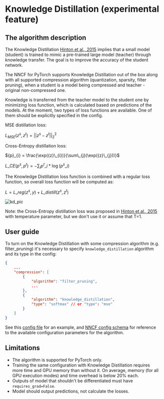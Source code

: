 # Knowledge Distillation (experimental feature)

## The algorithm description

The Knowledge Distillation [Hinton et al., 2015](https://arxiv.org/pdf/1503.02531.pdf)
implies that a small model (student) is trained to mimic a pre-trained large model (teacher) through knowledge
transfer. The goal is to improve the accuracy of the student network.

The NNCF for PyTorch supports Knowledge Distillation out of the box along with all supported compression algorithm
(quantization, sparsity, filter pruning), when a student is a model being compressed and teacher - original
non-compressed one.

Knowledge is transferred from the teacher model to the student one by minimizing loss function, which is calculated
based on predictions of the models. At the moment, two types of loss functions are available.
One of them should be explicitly specified in the config.

MSE distillation loss:

${L}_{MSE}(z^{s}, z^{t}) = || z^s - z^t ||_2^2$

Cross-Entropy distillation loss:

${p}_{i} = \frac{\exp({z}\_{i})}{\sum\_{j}(\exp({z}\_{j}))}$

${L}\_{CE}({p}^{s}, {p}^{t}) = -\sum_{i}{p}^{t}\_{i}*\log({p}^{s}\_{i})$

The Knowledge Distillation loss function is combined with a regular loss function, so overall loss function will be
computed as:

 $L = {L}\_{reg}({z}^{s}, y) + {L}\_{distill}({z}^{s}, {z}^{t})$

 ![kd_pic](../pics/knowledge_distillation.png)

  Note: the Cross-Entropy distillation loss was proposed in [Hinton et al., 2015](https://arxiv.org/pdf/1503.02531.pdf)
  with temperature parameter, but we don't use it or assume that T=1.

## User guide

To turn on the Knowledge Distillation with some compression algorithm (e.g. filter_pruning) it's necessary to
specify `knowledge_distillation` algorithm and its type in the config:

```json
{
    ...
    "compression": [
        {
            "algorithm": "filter_pruning",
            ...
        },
        {
            "algorithm": "knowledge_distillation",
            "type": "softmax" // or "type": "mse"
        }
    ]
}
```

See this [config file](../../examples/torch/classification/configs/pruning/resnet34_imagenet_pruning_geometric_median_kd.json) for an example, and [NNCF config schema](https://openvinotoolkit.github.io/nncf/) for reference to the available configuration parameters for the algorithm.

## Limitations

- The algorithm is supported for PyTorch only.
- Training the same configuration with Knowledge Distillation requires more time and GPU memory than without it.
On average, memory (for all GPU execution modes) and time overhead is below 20% each.
- Outputs of model that shouldn't be differentiated must have `requires_grad=False`.
- Model should output predictions, not calculate the losses.
